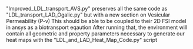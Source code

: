 "Improved_LDL_transport_AVS.py" preserves all the same code as "LDL_transport_LAD_Ogalic.py" but with a new section on Vesicular Permeability (P-v)
This should be able to be coupled to their 2D FSI model in ansys as a biotransport eqaution
After running that, the environment will contain all geometric and property parameters necessary to generate our heat maps with the "LDL_and_LAD_Heat_Map_Code.py" script
